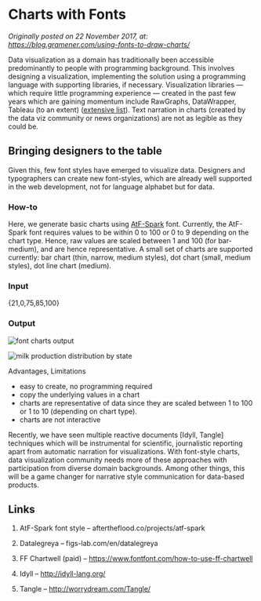 # Charts with Fonts

*Originally posted on 22 November 2017, at: https://blog.gramener.com/using-fonts-to-draw-charts/*

Data visualization as a domain has traditionally been accessible predominantly to people with programming background. This involves designing a visualization, implementing the solution using a programming language with supporting libraries, if necessary. Visualization libraries — which require little programming experience — created in the past few years which are gaining momentum include RawGraphs, DataWrapper, Tableau (to an extent) ([extensive list](https://visualisingadvocacy.org/resources/visualisationtools)). Text narration in charts (created by the data viz community or news organizations) are not as legible as they could be.

## Bringing designers to the table

Given this, few font styles have emerged to visualize data. Designers and typographers can create new font-styles, which are already well supported in the web development, not for language alphabet but for data.

### How-to

Here, we generate basic charts using [AtF-Spark](http://aftertheflood.co/projects/atf-spark) font. Currently, the AtF-Spark font requires values to be within 0 to 100 or 0 to 9 depending on the chart type. Hence, raw values are scaled between 1 and 100 (for bar-medium), and are hence representative. A small set of charts are supported currently: bar chart (thin, narrow, medium styles), dot chart (small, medium styles), dot line chart (medium).

### Input

{21,0,75,85,100}

### Output

![font charts output](https://blog.gramener.com/wp-content/uploads/2017/11/font-charts-1.png)

![milk production distribution by state](https://blog.gramener.com/wp-content/uploads/2017/11/font-charts-milk-production.png)

Advantages, Limitations

- easy to create, no programming required
- copy the underlying values in a chart
- charts are representative of data since they are scaled between 1 to 100 or 1 to 10 (depending on chart type).
- charts are not interactive

Recently, we have seen multiple reactive documents [Idyll, Tangle] techniques which will be instrumental for scientific, journalistic reporting apart from automatic narration for visualizations. With font-style charts, data visualization community needs more of these approaches with participation from diverse domain backgrounds. Among other things, this will be a game changer for narrative style communication for data-based products.

## Links

1) AtF-Spark font style – aftertheflood.co/projects/atf-spark

2) Datalegreya – figs-lab.com/en/datalegreya

3) FF Chartwell (paid) – https://www.fontfont.com/how-to-use-ff-chartwell

4) Idyll – http://idyll-lang.org/

5) Tangle – http://worrydream.com/Tangle/
